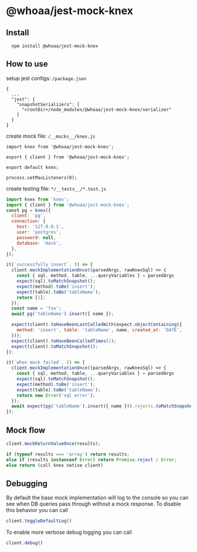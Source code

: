 # @whoaa/jest-mock-knex

## Install

```
  npm install @whoaa/jest-mock-knex
```

## How to use

setup jest configs: `/package.json`

```
{
  ...
  "jest": {
    "snapshotSerializers": [
      "<rootDir>/node_modules/@whoaa/jest-mock-knex/serializer"
    ]
  }
}
```

create mock file: `/__mocks__/knex.js`

```
import knex from '@whoaa/jest-mock-knex';

export { client } from '@whoaa/jest-mock-knex';

export default knex;

process.setMaxListeners(0);
```

create testing file: `*/__tests__/*.test.js`

```javascript
import knex from 'knex';
import { client } from '@whoaa/jest-mock-knex';
const pg = knex({
  client: 'pg',
  connection: {
    host: '127.0.0.1',
    user: 'postgres',
    password: null,
    database: 'mock',
  },
});

it(`successfully insert`, () => {
  client.mockImplementationOnce((parsedArgs, rawKnexSql) => {
    const { sql, method, table, ...queryVariables } = parsedArgs
    expect(sql).toMatchSnapshot();
    expect(method).toBe('insert');
    expect(table).toBe('tableName');
    return [1];
  });
  const name = 'foo';
  await pg('tableName').insert({ name });

  expect(client).toHaveBeenLastCalledWith(expect.objectContaining({
    method: 'insert', table: 'tableName', name, created_at: 'DATE',
  }));
  expect(client).toHaveBeenCalledTimes(1);
  expect(client).toMatchSnapshot();
});

it(`when mock failed`, () => {
  client.mockImplementationOnce((parsedArgs, rawKnexSql) => {
    const { sql, method, table, ...queryVariables } = parsedArgs
    expect(sql).toMatchSnapshot();
    expect(method).toBe('insert');
    expect(table).toBe('tableName');
    return new Error('sql error');
  });
  await expect(pg('tableName').insert({ name })).rejects.toMatchSnapshot();
});
```

## Mock flow

```javascript
client.mockReturnValueOnce(results);

if (typeof results === 'array') return results;
else if (results instanceof Error) return Promise.reject / Error;
else return (call knex native client)
```

## Debugging

By default the base mock implementation will log to the console so you can
see when DB queries pass through without a mock response. To disable this behavior
you can call
```javascript
client.toggleDefaultLog()
```

To enable more verbose debug logging you can call
```javascript
client.debug()
```
